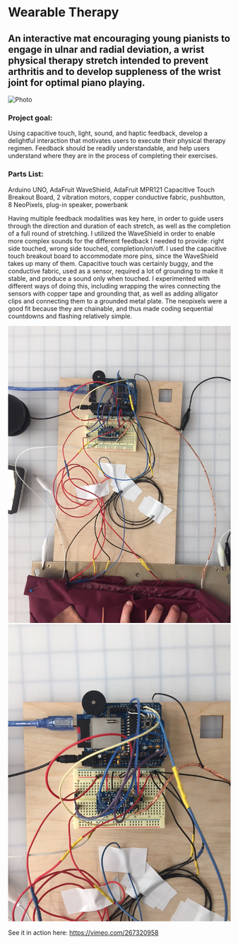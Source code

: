 # Wearable Therapy

## An interactive mat encouraging young pianists to engage in ulnar and radial deviation, a wrist physical therapy stretch intended to prevent arthritis and to develop suppleness of the wrist joint for optimal piano playing.

![Photo](Photos/V1.jpg)

### Project goal: 
Using capacitive touch, light, sound, and haptic feedback, develop a delightful interaction that motivates users to execute their physical therapy regimen. Feedback should be readily understandable, and help users understand where they are in the process of completing their exercises. 

### Parts List: 
Arduino UNO, AdaFruit WaveShield, AdaFruit MPR121 Capacitive Touch Breakout Board, 2 vibration motors, copper conductive fabric, pushbutton, 8 NeoPixels, plug-in speaker, powerbank

Having multiple feedback modalities was key here, in order to guide users through the direction and duration of each stretch, as well as the completion of a full round of stretching. I utilized the WaveShield in order to enable more complex sounds for the different feedback I needed to provide: right side touched, wrong side touched, completion/on/off.  I used the capacitive touch breakout board to accommodate more pins, since the WaveShield takes up many of them. Capacitive touch was certainly buggy, and the conductive fabric, used as a sensor, required a lot of grounding to make it stable, and produce a sound only when touched. I experimented with different ways of doing this, including wrapping the wires connecting the sensors with copper tape and grounding that, as well as adding alligator clips and connecting them to a grounded metal plate.  The neopixels were a good fit because they are chainable, and thus made coding sequential countdowns and flashing relatively simple. 

![2](Photos/2.JPG)
![3](Photos/3.JPG)
 
See it in action here: https://vimeo.com/267320958
